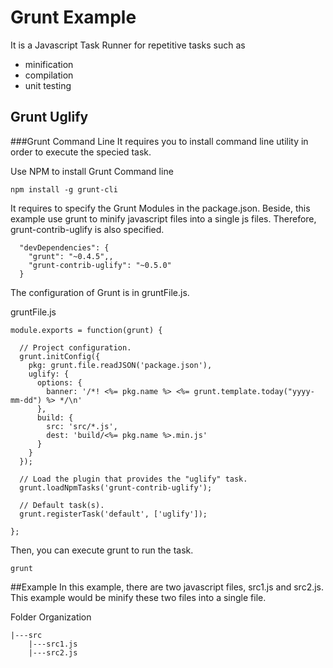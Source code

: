 # Grunt Example
It is a Javascript Task Runner for repetitive tasks such as
* minification
* compilation
* unit testing

## Grunt Uglify
###Grunt Command Line
It requires you to install command line utility in order to execute the specied task.

Use NPM to install Grunt Command line
```
npm install -g grunt-cli
```

It requires to specify the Grunt Modules in the package.json. Beside, this example use grunt to minify javascript files into a single js files. Therefore, grunt-contrib-uglify is also specified. 
```
  "devDependencies": {
    "grunt": "~0.4.5",,
    "grunt-contrib-uglify": "~0.5.0"
  }
```

The configuration of Grunt is in gruntFile.js.

gruntFile.js
```
module.exports = function(grunt) {

  // Project configuration.
  grunt.initConfig({
    pkg: grunt.file.readJSON('package.json'),
    uglify: {
      options: {
        banner: '/*! <%= pkg.name %> <%= grunt.template.today("yyyy-mm-dd") %> */\n'
      },
      build: {
        src: 'src/*.js',
        dest: 'build/<%= pkg.name %>.min.js'
      }
    }
  });

  // Load the plugin that provides the "uglify" task.
  grunt.loadNpmTasks('grunt-contrib-uglify');

  // Default task(s).
  grunt.registerTask('default', ['uglify']);

};
```

Then, you can execute grunt to run the task.
```
grunt
```

##Example 
In this example, there are two javascript files, src1.js and src2.js. This example would be minify these two files into a single file.

Folder Organization
```
|---src
    |---src1.js
    |---src2.js
```